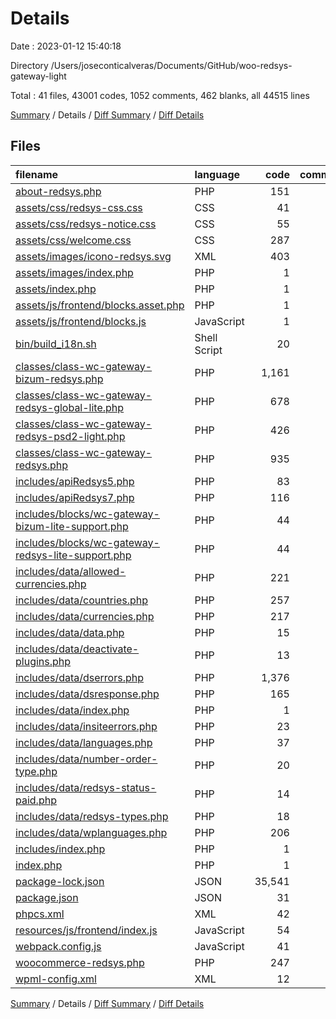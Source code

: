 # Details

Date : 2023-01-12 15:40:18

Directory /Users/joseconticalveras/Documents/GitHub/woo-redsys-gateway-light

Total : 41 files,  43001 codes, 1052 comments, 462 blanks, all 44515 lines

[Summary](results.md) / Details / [Diff Summary](diff.md) / [Diff Details](diff-details.md)

## Files
| filename | language | code | comment | blank | total |
| :--- | :--- | ---: | ---: | ---: | ---: |
| [about-redsys.php](/about-redsys.php) | PHP | 151 | 4 | 20 | 175 |
| [assets/css/redsys-css.css](/assets/css/redsys-css.css) | CSS | 41 | 0 | 1 | 42 |
| [assets/css/redsys-notice.css](/assets/css/redsys-notice.css) | CSS | 55 | 0 | 2 | 57 |
| [assets/css/welcome.css](/assets/css/welcome.css) | CSS | 287 | 0 | 1 | 288 |
| [assets/images/icono-redsys.svg](/assets/images/icono-redsys.svg) | XML | 403 | 0 | 1 | 404 |
| [assets/images/index.php](/assets/images/index.php) | PHP | 1 | 1 | 0 | 2 |
| [assets/index.php](/assets/index.php) | PHP | 1 | 1 | 1 | 3 |
| [assets/js/frontend/blocks.asset.php](/assets/js/frontend/blocks.asset.php) | PHP | 1 | 0 | 0 | 1 |
| [assets/js/frontend/blocks.js](/assets/js/frontend/blocks.js) | JavaScript | 1 | 0 | 0 | 1 |
| [bin/build_i18n.sh](/bin/build_i18n.sh) | Shell Script | 20 | 4 | 5 | 29 |
| [classes/class-wc-gateway-bizum-redsys.php](/classes/class-wc-gateway-bizum-redsys.php) | PHP | 1,161 | 131 | 67 | 1,359 |
| [classes/class-wc-gateway-redsys-global-lite.php](/classes/class-wc-gateway-redsys-global-lite.php) | PHP | 678 | 145 | 64 | 887 |
| [classes/class-wc-gateway-redsys-psd2-light.php](/classes/class-wc-gateway-redsys-psd2-light.php) | PHP | 426 | 284 | 71 | 781 |
| [classes/class-wc-gateway-redsys.php](/classes/class-wc-gateway-redsys.php) | PHP | 935 | 84 | 41 | 1,060 |
| [includes/apiRedsys5.php](/includes/apiRedsys5.php) | PHP | 83 | 62 | 19 | 164 |
| [includes/apiRedsys7.php](/includes/apiRedsys7.php) | PHP | 116 | 75 | 19 | 210 |
| [includes/blocks/wc-gateway-bizum-lite-support.php](/includes/blocks/wc-gateway-bizum-lite-support.php) | PHP | 44 | 33 | 13 | 90 |
| [includes/blocks/wc-gateway-redsys-lite-support.php](/includes/blocks/wc-gateway-redsys-lite-support.php) | PHP | 44 | 33 | 12 | 89 |
| [includes/data/allowed-currencies.php](/includes/data/allowed-currencies.php) | PHP | 221 | 6 | 4 | 231 |
| [includes/data/countries.php](/includes/data/countries.php) | PHP | 257 | 6 | 3 | 266 |
| [includes/data/currencies.php](/includes/data/currencies.php) | PHP | 217 | 6 | 4 | 227 |
| [includes/data/data.php](/includes/data/data.php) | PHP | 15 | 3 | 12 | 30 |
| [includes/data/deactivate-plugins.php](/includes/data/deactivate-plugins.php) | PHP | 13 | 6 | 4 | 23 |
| [includes/data/dserrors.php](/includes/data/dserrors.php) | PHP | 1,376 | 6 | 3 | 1,385 |
| [includes/data/dsresponse.php](/includes/data/dsresponse.php) | PHP | 165 | 6 | 3 | 174 |
| [includes/data/index.php](/includes/data/index.php) | PHP | 1 | 1 | 1 | 3 |
| [includes/data/insiteerrors.php](/includes/data/insiteerrors.php) | PHP | 23 | 6 | 3 | 32 |
| [includes/data/languages.php](/includes/data/languages.php) | PHP | 37 | 6 | 4 | 47 |
| [includes/data/number-order-type.php](/includes/data/number-order-type.php) | PHP | 20 | 6 | 4 | 30 |
| [includes/data/redsys-status-paid.php](/includes/data/redsys-status-paid.php) | PHP | 14 | 6 | 4 | 24 |
| [includes/data/redsys-types.php](/includes/data/redsys-types.php) | PHP | 18 | 6 | 4 | 28 |
| [includes/data/wplanguages.php](/includes/data/wplanguages.php) | PHP | 206 | 6 | 4 | 216 |
| [includes/index.php](/includes/index.php) | PHP | 1 | 1 | 1 | 3 |
| [index.php](/index.php) | PHP | 1 | 1 | 1 | 3 |
| [package-lock.json](/package-lock.json) | JSON | 35,541 | 0 | 1 | 35,542 |
| [package.json](/package.json) | JSON | 31 | 0 | 1 | 32 |
| [phpcs.xml](/phpcs.xml) | XML | 42 | 6 | 8 | 56 |
| [resources/js/frontend/index.js](/resources/js/frontend/index.js) | JavaScript | 54 | 11 | 7 | 72 |
| [webpack.config.js](/webpack.config.js) | JavaScript | 41 | 1 | 6 | 48 |
| [woocommerce-redsys.php](/woocommerce-redsys.php) | PHP | 247 | 99 | 42 | 388 |
| [wpml-config.xml](/wpml-config.xml) | XML | 12 | 0 | 1 | 13 |

[Summary](results.md) / Details / [Diff Summary](diff.md) / [Diff Details](diff-details.md)